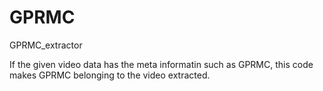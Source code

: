 # GPRMC
GPRMC_extractor

If the given video data has the meta informatin such as GPRMC, this code makes GPRMC belonging to the video extracted.



